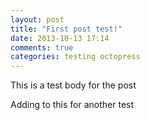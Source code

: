 ```yaml
---
layout: post
title: "First post test!"
date: 2013-10-13 17:14
comments: true
categories: testing octopress
---
```

This is a test body for the post

Adding to this for another test
